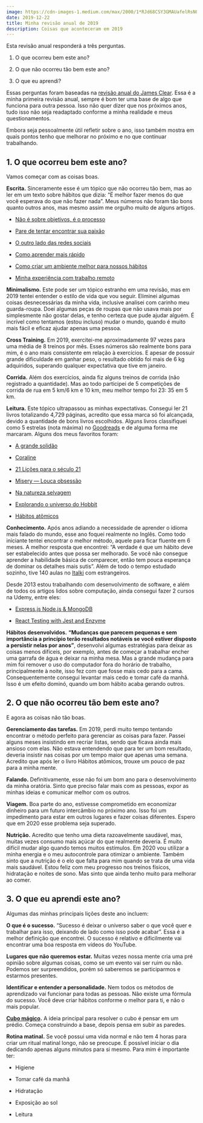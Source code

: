 ```yaml
---
image: https://cdn-images-1.medium.com/max/2000/1*RJd68CSY3GMAUafelRsNOw.jpeg
date: 2019-12-22
title: Minha revisão anual de 2019
description: Coisas que aconteceram em 2019
---
```


Esta revisão anual responderá a três perguntas.

 1. O que ocorreu bem este ano?

 2. O que não ocorreu tão bem este ano?

 3. O que eu aprendi?

Essas perguntas foram baseadas na [revisão anual do James Clear](https://jamesclear.com/annual-review). Essa é a minha primeira revisão anual, sempre é bom ter uma base de algo que funciona para outra pessoa. Isso não quer dizer que nos próximos anos, tudo isso não seja readaptado conforme a minha realidade e meus questionamentos.

Embora seja pessoalmente útil refletir sobre o ano, isso também mostra em quais pontos tenho que melhorar no próximo e no que continuar trabalhando.

## 1. O que ocorreu bem este ano?

Vamos começar com as coisas boas.

**Escrita.** Sinceramente esse é um tópico que não ocorreu tão bem, mas ao ler em um texto sobre hábitos que dizia: “É melhor fazer menos do que você esperava do que não fazer nada”. Meus números não foram tão bons quanto outros anos, mas mesmo assim me orgulho muito de alguns artigos.

* [Não é sobre objetivos, é o processo](https://medium.com/@tailogonsalves/n%C3%A3o-%C3%A9-sobre-objetivos-%C3%A9-o-processo-61226e1c3aea)

* [Pare de tentar encontrar sua paixão](https://medium.com/@tailogonsalves/pare-de-tentar-encontrar-sua-paix%C3%A3o-1ad01f0ee746)

* [O outro lado das redes sociais](https://medium.com/@tailogonsalves/o-outro-lado-das-redes-sociais-729483cd263b)

* [Como aprender mais rápido](https://medium.com/@tailogonsalves/como-aprender-mais-r%C3%A1pido-74241918693)

* [Como criar um ambiente melhor para nossos hábitos](https://medium.com/@tailogonsalves/como-criar-um-ambiente-melhor-para-nossos-h%C3%A1bitos-96b203708327)

* [Minha experiência com trabalho remoto](https://tableless.com.br/minha-experiencia-com-trabalho-remoto)

**Minimalismo.** Este pode ser um tópico estranho em uma revisão, mas em 2019 tentei entender o estilo de vida que vou seguir. Eliminei algumas coisas desnecessárias da minha vida, inclusive analisei com carinho meu guarda-roupa. Doei algumas peças de roupas que não usava mais por simplesmente não gostar delas, e tenho certeza que pude ajudar alguém. É incrível como tentamos (estou incluso) mudar o mundo, quando é muito mais fácil e eficaz ajudar apenas uma pessoa.

**Cross Training.** Em 2019, exercitei-me aproximadamente 97 vezes para uma média de 8 treinos por mês. Esses números são realmente bons para mim, é o ano mais consistente em relação à exercícios. E apesar de possuir grande dificuldade em ganhar peso, o resultado obtido foi mais de 6 kg adquiridos, superando qualquer expectativa que tive em janeiro.

**Corrida.** Além dos exercícios, ainda fiz alguns treinos de corrida (não registrado a quantidade). Mas ao todo participei de 5 competições de corrida de rua em 5 km/6 km e 10 km, meu melhor tempo foi 23: 35 em 5 km.

**Leitura.** Este tópico ultrapassou as minhas expectativas. Consegui ler 21 livros totalizando 4,729 páginas, acredito que essa marca só foi alcançada, devido a quantidade de bons livros escolhidos. Alguns livros classifiquei como 5 estrelas (nota máxima) no [Goodreads](https://www.goodreads.com/user/show/66783285-tailo-gonsalves) e de alguma forma me marcaram. Alguns dos meus favoritos foram:

* [A grande solidão](https://www.goodreads.com/book/show/34927828-the-great-alone)

* [Coraline](https://www.goodreads.com/book/show/17061.Coraline)

* [21 Lições para o século 21](https://www.goodreads.com/book/show/41714475-21-li-es-para-o-s-culo-21)

* [Misery — Louca obsessão](https://www.goodreads.com/book/show/10614.Misery)

* [Na natureza selvagem](https://www.goodreads.com/book/show/180490.Na_Natureza_Selvagem)

* [Explorando o universo do Hobbit](https://www.goodreads.com/book/show/42865847-explorando-o-universo-do-hobbit)

* [Hábitos atômicos](https://www.goodreads.com/book/show/40121378-atomic-habits)

**Conhecimento.** Após anos adiando a necessidade de aprender o idioma mais falado do mundo, esse ano foquei realmente no Inglês. Como todo iniciante tentei encontrar o melhor método, aquele para ficar fluente em 6 meses. A melhor resposta que encontrei: “A verdade é que um hábito deve ser estabelecido antes que possa ser melhorado. Se você não consegue aprender a habilidade básica de comparecer, então tem pouca esperança de dominar os detalhes mais sutis”. Além de todo o tempo estudado sozinho, tive 140 aulas no [Italki](http://italki.com/) com estrangeiros.

Desde 2013 estou trabalhando com desenvolvimento de software, e além de todos os artigos lidos sobre computação, ainda consegui fazer 2 cursos na Udemy, entre eles:

* [Express.js Node.js & MongoDB](https://www.udemy.com/course/expressjs-node-mongodb/)

* [React Testing with Jest and Enzyme](https://www.udemy.com/course/react-testing-with-jest-and-enzyme/)

**Hábitos desenvolvidos.** **“Mudanças que parecem pequenas e sem importância a princípio terão resultados notáveis se você estiver disposto a persistir nelas por anos”**, desenvolvi algumas estratégias para deixar as coisas menos difíceis, por exemplo, antes de começar a trabalhar encher uma garrafa de água e deixar na minha mesa. Mas a grande mudança para mim foi remover o uso do computador fora do horário de trabalho, principalmente à noite, isso fez com que fosse mais cedo para a cama. Consequentemente consegui levantar mais cedo e tomar café da manhã. Isso é um efeito dominó, quando um bom hábito acaba gerando outros.

## 2. O que não ocorreu tão bem este ano?

E agora as coisas não tão boas.

**Gerenciamento das tarefas.** Em 2019, perdi muito tempo tentando encontrar o método perfeito para gerenciar as coisas para fazer. Passei alguns meses insistindo em recriar listas, sendo que ficava ainda mais ansioso com elas. Não estava entendendo que para ter um bom resultado, deveria insistir nas coisas por um tempo maior que apenas uma semana. Acredito que após ler o livro Hábitos atômicos, trouxe um pouco de paz para a minha mente.

**Falando.** Definitivamente, esse não foi um bom ano para o desenvolvimento da minha oratória. Sinto que preciso falar mais com as pessoas, expor as minhas ideias e comunicar melhor com os outros.

**Viagem.** Boa parte do ano, estivesse comprometido em economizar dinheiro para um futuro intercâmbio no próximo ano. Isso foi um impedimento para estar em outros lugares e fazer coisas diferentes. Espero que em 2020 esse problema seja superado.

**Nutrição.** Acredito que tenho uma dieta razoavelmente saudável, mas, muitas vezes consumo mais açúcar do que realmente deveria. É muito difícil mudar algo quando temos muitos estímulos. Em 2020 vou utilizar a minha energia e o meu autocontrole para otimizar o ambiente. Também sinto que a nutrição é o elo que falta para mim quando se trata de uma vida mais saudável. Estou feliz com meu progresso nos treinos físicos, hidratação e noites de sono. Mas sinto que ainda tenho muito para melhorar ao comer.

## 3. O que eu aprendi este ano?

Algumas das minhas principais lições deste ano incluem:

**O que é o sucesso.** “Sucesso é deixar o universo saber o que você quer e trabalhar para isso, deixando de lado como isso pode acabar”. Essa é a melhor definição que encontrei. O sucesso é relativo e dificilmente vai encontrar uma boa resposta em vídeos do YouTube.

**Lugares que não queremos estar.** Muitas vezes nossa mente cria uma pré opinião sobre algumas coisas, como se um evento vai ser ruim ou não. Podemos ser surpreendidos, porém só saberemos se participarmos e estarmos presentes.

**Identificar e entender a personalidade.** Nem todos os métodos de aprendizado vai funcionar para todas as pessoas. Não existe uma fórmula do sucesso. Você deve criar hábitos conforme o melhor para ti, e não o mais popular.

**[Cubo mágico](https://www.instagram.com/p/BsgeaQIH5UJ/).** A ideia principal para resolver o cubo é pensar em um prédio. Começa construindo a base, depois pensa em subir as paredes.

**Rotina matinal.** Se você possui uma vida normal e não tem 4 horas para criar um ritual matinal longo, não se preocupe. É possível iniciar o dia dedicando apenas alguns minutos para si mesmo. Para mim é importante ter:

* Higiene

* Tomar café da manhã

* Hidratação

* Exposição ao sol

* Leitura
